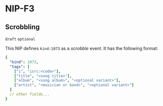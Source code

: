 NIP-F3
======

Scrobbling
----------

`draft` `optional`

This NIP defines `kind:1073` as a _scrobble_ event. It has the following format:

```yaml
{
  "kind": 1073,
  "tags": [
    ["i", "isrc:<code>"],
    ["title", "<song title>"],
    ["album", "<song album>", "<optional variant>"],
    ["artist", "<musician or band>", "<optional variant>"]
  ]
  // other fields...
}
```
